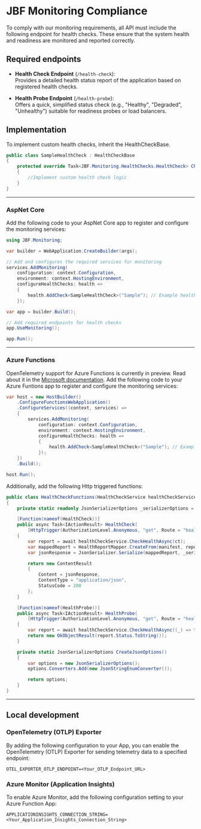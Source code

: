 # JBF Monitoring Compliance

To comply with our monitoring requirements, all API must include the following endpoint for health checks. These ensure that the system health and readiness are monitored and reported correctly.

## Required endpoints

- **Health Check Endpoint** (`/health-check`):  
  Provides a detailed health status report of the application based on registered health checks.

- **Health Probe Endpoint** (`/health-probe`):  
  Offers a quick, simplified status check (e.g., "Healthy", "Degraded", "Unhealthy") suitable for readiness probes or load balancers.

## Implementation

To implement custom health checks, inherit the HealthCheckBase.

```csharp
public class SampleHealthCheck : HealthCheckBase
{
    protected override Task<JBF.Monitoring.HealthChecks.HealthCheck> CheckHealth(HealthCheckContext context, CancellationToken ct = default)
    {
        //Implement custom health check logic
    }
}
```

---

### AspNet Core
Add the following code to your AspNet Core app to register and configure the monitoring services:

```csharp
using JBF.Monitoring;

var builder = WebApplication.CreateBuilder(args);

// Add and configures the required services for monitoring
services.AddMonitoring(
    configuration: context.Configuration,
    environment: context.HostingEnvironment,
    configureHealthChecks: health =>
    {
        health.AddCheck<SampleHealthCheck>("Sample"); // Example health check
    });

var app = builder.Build();

// Add required endpoints for health checks
app.UseMonitoring();

app.Run();
```

---

### Azure Functions

OpenTelemetry support for Azure Functions is currently in preview. Read about it in the [Microsoft documentation](https://learn.microsoft.com/en-us/azure/azure-functions/opentelemetry-howto?tabs=app-insights&pivots=programming-language-csharp#3-enable-opentelemetry-in-your-app).
Add the following code to your Azure Funtions app to register and configure the monitoring services:

```csharp
var host = new HostBuilder()
    .ConfigureFunctionsWebApplication()
    .ConfigureServices((context, services) =>
    {
        services.AddMonitoring(
            configuration: context.Configuration,
            environment: context.HostingEnvironment,
            configureHealthChecks: health =>
            {
                health.AddCheck<SampleHealthCheck>("Sample"); // Example health check
            });
    })
    .Build();

host.Run();
```

Additionally, add the following Http triggered functions:

```csharp
public class HealthCheckFunctions(HealthCheckService healthCheckService, Manifest manifest)
{
    private static readonly JsonSerializerOptions _serializerOptions = CreateJsonOptions();

    [Function(nameof(HealthCheck))]
    public async Task<IActionResult> HealthCheck(
        [HttpTrigger(AuthorizationLevel.Anonymous, "get", Route = "health-check")] HttpRequest req, CancellationToken ct)
    {
        var report = await healthCheckService.CheckHealthAsync(ct);
        var mappedReport = HealthReportMapper.CreateFrom(manifest, report);
        var jsonResponse = JsonSerializer.Serialize(mappedReport, _serializerOptions);

        return new ContentResult
        {
            Content = jsonResponse,
            ContentType = "application/json",
            StatusCode = 200
        };
    }

    [Function(nameof(HealthProbe))]
    public async Task<IActionResult> HealthProbe(
        [HttpTrigger(AuthorizationLevel.Anonymous, "get", Route = "health-probe")] HttpRequest req, CancellationToken ct)
    {
        var report = await healthCheckService.CheckHealthAsync((_) => false, ct);
        return new OkObjectResult(report.Status.ToString());
    }

    private static JsonSerializerOptions CreateJsonOptions()
    {
        var options = new JsonSerializerOptions();
        options.Converters.Add(new JsonStringEnumConverter());

        return options;
    }
}
```

---

## Local development

### OpenTelemetry (OTLP) Exporter
By adding the following configuration to your App, you can enable the OpenTelemetry (OTLP) Exporter for sending telemetry data to a specified endpoint:

```plaintext
OTEL_EXPORTER_OTLP_ENDPOINT=<Your_OTLP_Endpoint_URL>
```

### Azure Monitor (Application Insights)
To enable Azure Monitor, add the following configuration setting to your Azure Function App:

```plaintext
APPLICATIONINSIGHTS_CONNECTION_STRING=<Your_Application_Insights_Connection_String>
```